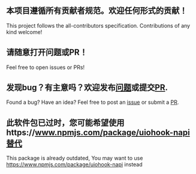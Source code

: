 ## 本项目遵循所有贡献者规范。欢迎任何形式的贡献！

This project follows the all-contributors specification. Contributions of any kind welcome!

## 请随意打开问题或PR！

Feel free to open issues or PRs!

## 发现bug？有主意吗？欢迎发布[问题](https://github.com/wilix-team/iohook/issues)或提交[PR](https://github.com/wilix-team/iohook/pulls).

Found a bug? Have an idea? Feel free to post an [issue](https://github.com/wilix-team/iohook/issues) or submit a [PR](https://github.com/wilix-team/iohook/pulls).

## 此软件包已过时，您可能希望使用https://www.npmjs.com/package/uiohook-napi替代

This package is already outdated, You may want to use https://www.npmjs.com/package/uiohook-napi instead
